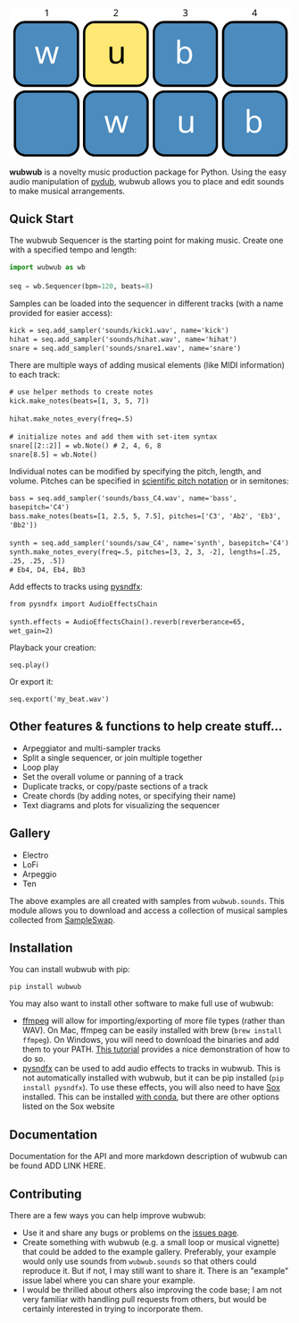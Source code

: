 ![logo](img/logo.svg)

**wubwub** is a novelty music production package for Python.  Using the easy audio manipulation of [pydub](https://github.com/jiaaro/pydub), wubwub allows you to place and edit sounds to make musical arrangements.  

## Quick Start

The wubwub Sequencer is the starting point for making music.  Create one with a specified tempo and length:

```python
import wubwub as wb

seq = wb.Sequencer(bpm=120, beats=8)
```

Samples can be loaded into the sequencer in different tracks (with a name provided for easier access):

```
kick = seq.add_sampler('sounds/kick1.wav', name='kick')
hihat = seq.add_sampler('sounds/hihat.wav', name='hihat')
snare = seq.add_sampler('sounds/snare1.wav', name='snare')
```

There are multiple ways of adding musical elements (like MIDI information) to each track:

```
# use helper methods to create notes
kick.make_notes(beats=[1, 3, 5, 7])

hihat.make_notes_every(freq=.5)

# initialize notes and add them with set-item syntax
snare[[2::2]] = wb.Note() # 2, 4, 6, 8
snare[8.5] = wb.Note()
```

Individual notes can be modified by specifying the pitch, length, and volume.  Pitches can be specified in [scientific pitch notation](https://en.wikipedia.org/wiki/Scientific_pitch_notation) or in semitones:

```
bass = seq.add_sampler('sounds/bass_C4.wav', name='bass', basepitch='C4')
bass.make_notes(beats=[1, 2.5, 5, 7.5], pitches=['C3', 'Ab2', 'Eb3', 'Bb2'])

synth = seq.add_sampler('sounds/saw_C4', name='synth', basepitch='C4')
synth.make_notes_every(freq=.5, pitches=[3, 2, 3, -2], lengths=[.25, .25, .25, .5])
# Eb4, D4, Eb4, Bb3
```

Add effects to tracks using [pysndfx](https://github.com/carlthome/python-audio-effects):

```
from pysndfx import AudioEffectsChain

synth.effects = AudioEffectsChain().reverb(reverberance=65, wet_gain=2)
```

Playback your creation:

```
seq.play()
```

Or export it:

```
seq.export('my_beat.wav')
```

 ## Other features & functions to help create stuff...
- Arpeggiator and multi-sampler tracks
- Split a single sequencer, or join multiple together
- Loop play
- Set the overall volume or panning of a track
- Duplicate tracks, or copy/paste sections of a track
- Create chords (by adding notes, or specifying their name)
- Text diagrams and plots for visualizing the sequencer

## Gallery

- Electro
- LoFi
- Arpeggio
- Ten

The above examples are all created with samples from `wubwub.sounds`.  This module allows you to download and access a collection of musical samples collected from [SampleSwap](https://sampleswap.org/).  

## Installation

You can install wubwub with pip:

```
pip install wubwub
```

You may also want to install other software to make full use of wubwub:

- [ffmpeg](http://www.ffmpeg.org/) will allow for importing/exporting of more file types (rather than WAV).   On Mac, ffmpeg can be easily installed with brew (`brew install ffmpeg`).  On Windows, you will need to download the binaries and add them to your PATH.  [This tutorial](https://www.youtube.com/watch?v=r1AtmY-RMyQ) provides a nice demonstration of how to do so.
- [pysndfx](https://github.com/carlthome/python-audio-effects) can be used to add audio effects to tracks in wubwub.  This is not automatically installed with wubwub, but it can be pip installed (`pip install pysndfx`).  To use these effects, you will also need to have [Sox](http://sox.sourceforge.net/) installed.  This can be installed [with conda](https://anaconda.org/groakat/sox), but there are other options listed on the Sox website

## Documentation

Documentation for the API and more markdown description of wubwub can be found ADD LINK HERE.

## Contributing

There are a few ways you can help improve wubwub:

- Use it and share any bugs or problems on the [issues page](https://github.com/earnestt1234/wubwub/issues).
- Create something with wubwub (e.g. a small loop or musical vignette) that could be added to the example gallery.  Preferably, your example would only use sounds from `wubwub.sounds` so that others could reproduce it.  But if not, I may still want to share it.  There is an "example" issue label where you can share your example.
- I would be thrilled about others also improving the code base; I am not very familiar with handling pull requests from others, but would be certainly interested in trying to incorporate them.